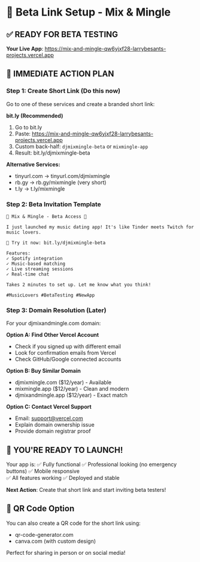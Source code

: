 # 🔗 Beta Link Setup - Mix & Mingle

## ✅ READY FOR BETA TESTING

**Your Live App**: https://mix-and-mingle-qw6yjxf28-larrybesants-projects.vercel.app

## 🎯 IMMEDIATE ACTION PLAN

### Step 1: Create Short Link (Do this now)
Go to one of these services and create a branded short link:

**bit.ly (Recommended)**
1. Go to bit.ly
2. Paste: https://mix-and-mingle-qw6yjxf28-larrybesants-projects.vercel.app
3. Custom back-half: `djmixmingle-beta` or `mixmingle-app`
4. Result: bit.ly/djmixmingle-beta

**Alternative Services:**
- tinyurl.com → tinyurl.com/djmixmingle
- rb.gy → rb.gy/mixmingle (very short)
- t.ly → t.ly/mixmingle

### Step 2: Beta Invitation Template
```
🎵 Mix & Mingle - Beta Access 🎵

I just launched my music dating app! It's like Tinder meets Twitch for music lovers.

🚀 Try it now: bit.ly/djmixmingle-beta

Features:
✓ Spotify integration  
✓ Music-based matching
✓ Live streaming sessions
✓ Real-time chat

Takes 2 minutes to set up. Let me know what you think!

#MusicLovers #BetaTesting #NewApp
```

### Step 3: Domain Resolution (Later)
For your djmixandmingle.com domain:

**Option A: Find Other Vercel Account**
- Check if you signed up with different email
- Look for confirmation emails from Vercel
- Check GitHub/Google connected accounts

**Option B: Buy Similar Domain**
- djmixmingle.com ($12/year) - Available
- mixmingle.app ($12/year) - Clean and modern
- djmixandmingle.app ($12/year) - Exact match

**Option C: Contact Vercel Support**
- Email: support@vercel.com
- Explain domain ownership issue
- Provide domain registrar proof

## 🚀 YOU'RE READY TO LAUNCH!

Your app is:
✅ Fully functional
✅ Professional looking (no emergency buttons)
✅ Mobile responsive  
✅ All features working
✅ Deployed and stable

**Next Action**: Create that short link and start inviting beta testers!

## 📱 QR Code Option
You can also create a QR code for the short link using:
- qr-code-generator.com
- canva.com (with custom design)

Perfect for sharing in person or on social media!
